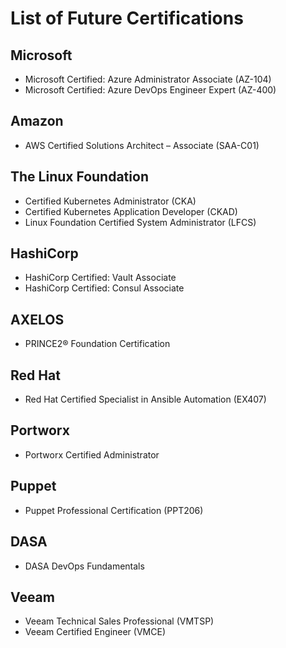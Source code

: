 # List of Future Certifications

## Microsoft
- Microsoft Certified: Azure Administrator Associate (AZ-104)
- Microsoft Certified: Azure DevOps Engineer Expert (AZ-400)

## Amazon
- AWS Certified Solutions Architect – Associate (SAA-C01)

## The Linux Foundation
- Certified Kubernetes Administrator (CKA)
- Certified Kubernetes Application Developer (CKAD)
- Linux Foundation Certified System Administrator (LFCS)

## HashiCorp
- HashiCorp Certified: Vault Associate
- HashiCorp Certified: Consul Associate

## AXELOS
- PRINCE2® Foundation Certification

## Red Hat
- Red Hat Certified Specialist in Ansible Automation (EX407)

## Portworx
- Portworx Certified Administrator

## Puppet
- Puppet Professional Certification (PPT206)

## DASA
- DASA DevOps Fundamentals

## Veeam
- Veeam Technical Sales Professional (VMTSP)
- Veeam Certified Engineer (VMCE)
